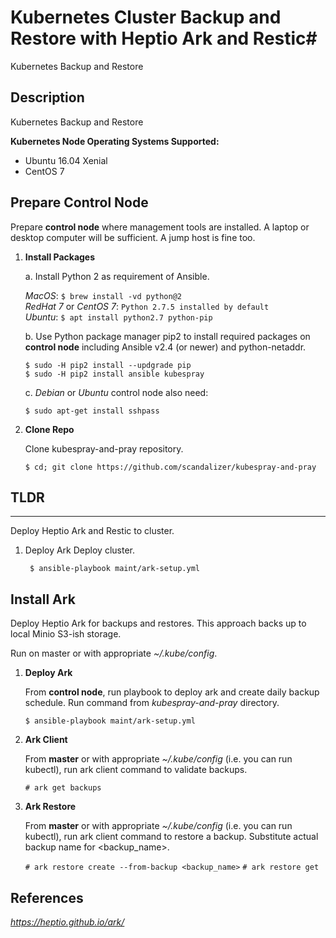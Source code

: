 # Kubernetes Cluster Backup and Restore with Heptio Ark and Restic# 

Kubernetes Backup and Restore

## Description ##

Kubernetes Backup and Restore


__Kubernetes Node Operating Systems Supported:__

* Ubuntu 16.04 Xenial
* CentOS 7

## Prepare Control Node ##

Prepare __control node__ where management tools are installed.  A laptop or desktop computer will be sufficient.  A jump host is fine too.


1. __Install Packages__ 

    a. Install Python 2 as requirement of Ansible.  

    _MacOS_: `$ brew install -vd python@2`  
    _RedHat 7_ or _CentOS 7_: `Python 2.7.5 installed by default`  
    _Ubuntu_: `$ apt install python2.7 python-pip`  

    b. Use Python package manager pip2 to install required packages on __control node__ including Ansible v2.4 (or newer) and python-netaddr.  

    `$ sudo -H pip2 install --updgrade pip`  
    `$ sudo -H pip2 install ansible kubespray`  

    c. _Debian_ or _Ubuntu_ control node also need:  

    `$ sudo apt-get install sshpass`

2. __Clone Repo__

    Clone kubespray-and-pray repository.  

    `$ cd; git clone https://github.com/scandalizer/kubespray-and-pray`

## TLDR ##
---

Deploy Heptio Ark and Restic to cluster.

1. Deploy Ark 
    Deploy cluster.  
   
        $ ansible-playbook maint/ark-setup.yml

## Install Ark ##

Deploy Heptio Ark for backups and restores.  This approach backs up to local Minio S3-ish storage.

Run on master or with appropriate _~/.kube/config_.

1. __Deploy Ark__

   From __control node__, run playbook to deploy ark and create daily backup schedule.  Run command from _kubespray-and-pray_ directory.

    `$ ansible-playbook maint/ark-setup.yml`

2. __Ark Client__

    From **master** or with appropriate _~/.kube/config_ (i.e. you can run kubectl), run ark client command to validate backups.

    `# ark get backups`

5. __Ark Restore__

    From **master** or with appropriate _~/.kube/config_ (i.e. you can run kubectl), run ark client command to restore a backup.  Substitute actual backup name for <backup_name>.

    `# ark restore create --from-backup <backup_name>`
    `# ark restore get`

## References ##

_https://heptio.github.io/ark/_


